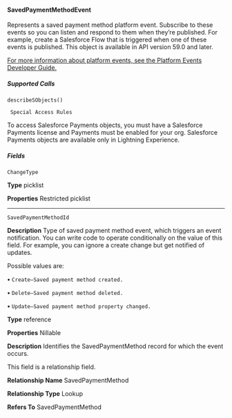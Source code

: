 #### SavedPaymentMethodEvent

Represents a saved payment method platform event. Subscribe to these events so you can listen and respond to them when they’re
published. For example, create a Salesforce Flow that is triggered when one of these events is published. This object is available in API
version 59.0 and later.

[For more information about platform events, see the Platform Events Developer Guide.](https://developer.salesforce.com/docs/atlas.en-us.254.0.platform_events.meta/platform_events/platform_events_intro.htm)

##### Supported Calls
```
describeSObjects()

 Special Access Rules

```
To access Salesforce Payments objects, you must have a Salesforce Payments license and Payments must be enabled for your org.
Salesforce Payments objects are available only in Lightning Experience.

##### Fields

```
ChangeType

```

**Type**
picklist

**Properties**
Restricted picklist


-----

```
SavedPaymentMethodId

```

**Description**
Type of saved payment method event, which triggers an event notification. You can write
code to operate conditionally on the value of this field. For example, you can ignore a create
change but get notified of updates.

Possible values are:

**•** `Create–Saved payment method created.`

**•** `Delete–Saved payment method deleted.`

**•** `Update–Saved payment method property changed.`

**Type**
reference

**Properties**
Nillable

**Description**
Identifies the SavedPaymentMethod record for which the event occurs.

This field is a relationship field.

**Relationship Name**
SavedPaymentMethod

**Relationship Type**
Lookup

**Refers To**
SavedPaymentMethod

